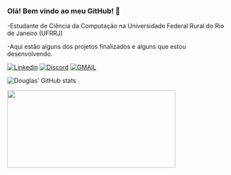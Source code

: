 ### Olá! Bem vindo ao meu GitHub! 👋

-Estudante de Ciência da Computação na Universidade Federal Rural do Rio de Janeiro (UFRRJ)

-Aqui estão alguns dos projetos finalizados e alguns que estou desenvolvendo. 


[![Linkedin](https://img.shields.io/badge/LinkedIn-0077B5?style=for-the-badge&logo=linkedin&logoColor=white)](https://www.linkedin.com/in/douglas-costa-beber-scherer-8ab146242/) [![Discord](https://img.shields.io/badge/Discord-7289DA?style=for-the-badge&logo=discord&logoColor=white)](discordapp.com/users/399724118016000001)
[![GMAIL](https://img.shields.io/badge/Gmail-D14836?style=for-the-badge&logo=gmail&logoColor=white)](mailto:douglasscherer@ufrrj.br)

![Douglas' GitHub stats](https://github-readme-stats.vercel.app/api?username=douglassc03&show_icons=true&theme=dark)

<div>
  <a href="https://github.com/douglassc03">
  <img height="180em" width ="390em" src="https://github-readme-stats.vercel.app/api/top-langs/?username=douglao03&layout=compact&langs_count=7&theme=dark"/>
</div>





